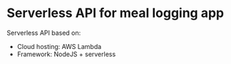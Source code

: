 # Serverless API for meal logging app

Serverless API based on:

- Cloud hosting: AWS Lambda
- Framework: NodeJS + serverless